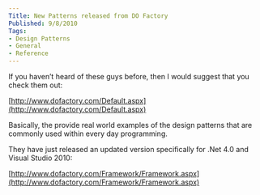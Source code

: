```yaml
---
Title: New Patterns released from DO Factory
Published: 9/8/2010
Tags:
- Design Patterns
- General
- Reference
---
```


If you haven’t heard of these guys before, then I would suggest that you check them out:

[http://www.dofactory.com/Default.aspx](http://www.dofactory.com/Default.aspx)

Basically, the provide real world examples of the design patterns that are commonly used within every day programming.

They have just released an updated version specifically for .Net 4.0 and Visual Studio 2010:

[http://www.dofactory.com/Framework/Framework.aspx](http://www.dofactory.com/Framework/Framework.aspx)
